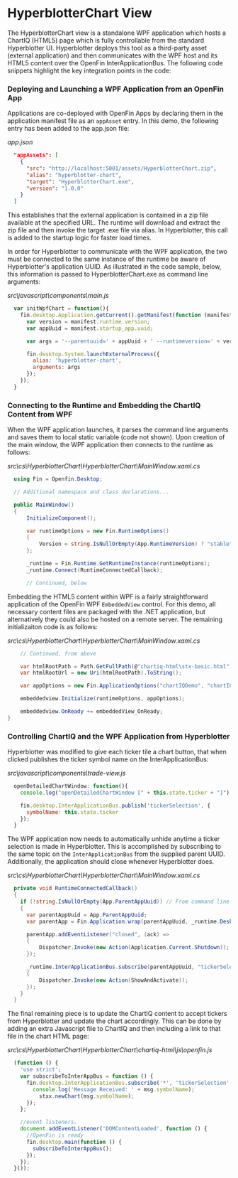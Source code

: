 # HyperblotterChart View

The HyperblotterChart view is a standalone WPF application which hosts a ChartIQ (HTML5) page which is fully controllable from the standard Hyperblotter UI. Hyperblotter deploys this tool as a third-party asset (external application) and then communicates with the WPF host and its HTML5 content over the OpenFin InterApplicationBus. The following code snippets highlight the key integration points in the code:

### Deploying and Launching a WPF Application from an OpenFin App

Applications are co-deployed with OpenFin Apps by declaring them in the application manifest file as an `appAsset` entry. In this demo, the following entry has been added to the app.json file:

*app.json*
```json
  "appAssets": [
    {
      "src": "http://localhost:5001/assets/HyperblotterChart.zip",
      "alias": "hyperblotter-chart",
      "target": "HyperblotterChart.exe",
      "version": "1.0.0"
    }
  ]
```

This establishes that the external application is contained in a zip file available at the specified URL. The runtime will download and extract the zip file and then invoke the target .exe file via alias. In Hyperblotter, this call is added to the startup logic for faster load times.

In order for Hyperblotter to communicate with the WPF application, the two must be connected to the same instance of the runtime be aware of Hyperblotter's application UUID. As illustrated in the code sample, below, this information is passed to HyperblotterChart.exe as command line arguments:

*src\javascript\components\main.js*

```javascript
  var initWpfChart = function(){
    fin.desktop.Application.getCurrent().getManifest(function (manifest) {
      var version = manifest.runtime.version;
      var appUuid = manifest.startup_app.uuid;

      var args = '--parentuuid=' + appUuid + ' --runtimeversion=' + version + ' --hidden=true';

      fin.desktop.System.launchExternalProcess({
        alias: 'hyperblotter-chart',
        arguments: args
      });
    });
  }
```

### Connecting to the Runtime and Embedding the ChartIQ Content from WPF

When the WPF application launches, it parses the command line arguments and saves them to local static variable (code not shown). Upon creation of the main window, the WPF application then connects to the runtime as follows:

*src\cs\HyperblotterChart\HyperblotterChart\MainWindow.xaml.cs*

```csharp
  using Fin = Openfin.Desktop;

  // Additional namespace and class declarations...

  public MainWindow()
  {
      InitializeComponent();

      var runtimeOptions = new Fin.RuntimeOptions()
      {
          Version = string.IsNullOrEmpty(App.RuntimeVersion) ? "stable" : App.RuntimeVersion, // From command line args
      };

      _runtime = Fin.Runtime.GetRuntimeInstance(runtimeOptions);
      _runtime.Connect(RuntimeConnectedCallback);

      // Continued, below
```

Embedding the HTML5 content within WPF is a fairly straightforward application of the OpenFin WPF `EmbeddedView` control. For this demo, all necessary content files are packaged with the .NET application, but alternatively they could also be hosted on a remote server. The remaining initializaiton code is as follows:

*src\cs\HyperblotterChart\HyperblotterChart\MainWindow.xaml.cs*

```csharp
    // Continued, from above

    var htmlRootPath = Path.GetFullPath(@"chartiq-html\stx-basic.html");
    var htmlRootUrl = new Uri(htmlRootPath).ToString();

    var appOptions = new Fin.ApplicationOptions("chartIQDemo", "chartIQUuid", htmlRootPath);

    embeddedview.Initialize(runtimeOptions, appOptions);

    embeddedview.OnReady += embeddedView_OnReady;
}
```

### Controlling ChartIQ and the WPF Application from Hyperblotter

Hyperblotter was modified to give each ticker tile a chart button, that when clicked publishes the ticker symbol name on the InterApplicationBus:

*src\javascript\components\trade-view.js*

```javascript
  openDetailedChartWindow: function(){
    console.log("openDetailedChartWindow [" + this.state.ticker + "]");

    fin.desktop.InterApplicationBus.publish('tickerSelection', {
      symbolName: this.state.ticker
    });
  }
```

The WPF application now needs to automatically unhide anytime a ticker selection is made in Hyperblotter. This is accomplished by subscribing to the same topic on the `InterApplicationBus` from the supplied parent UUID. Additionally, the application should close whenever Hyperblotter does.

*src\cs\HyperblotterChart\HyperblotterChart\MainWindow.xaml.cs*

```csharp
  private void RuntimeConnectedCallback()
  {
    if (!string.IsNullOrEmpty(App.ParentAppUuid)) // From command line args
    {
      var parentAppUuid = App.ParentAppUuid;
      var parentApp = Fin.Application.wrap(parentAppUuid, _runtime.DesktopConnection);

      parentApp.addEventListener("closed", (ack) =>
      {
          Dispatcher.Invoke(new Action(Application.Current.Shutdown));
      });

      _runtime.InterApplicationBus.subscribe(parentAppUuid, "tickerSelection", (sourceUuid, topic, message) =>
      {
          Dispatcher.Invoke(new Action(ShowAndActivate));
      });
    }
  }
```

The final remaining piece is to update the ChartIQ content to accept tickers from Hyperblotter and update the chart accordingly. This can be done by adding an extra Javascript file to ChartIQ and then including a link to that file in the chart HTML page:

*src\cs\HyperblotterChart\HyperblotterChart\chartiq-html\js\openfin.js*

```javascript
  (function () {
    'use strict';
    var subscribeToInterAppBus = function () {
      fin.desktop.InterApplicationBus.subscribe('*', 'tickerSelection', function (msg) {
        console.log('Message Received: ' + msg.symbolName);
          stxx.newChart(msg.symbolName);
      });
    };

    //event listeners.
    document.addEventListener('DOMContentLoaded', function () {
      //OpenFin is ready
      fin.desktop.main(function () {
        subscribeToInterAppBus();
      });
    });
  }());
```
